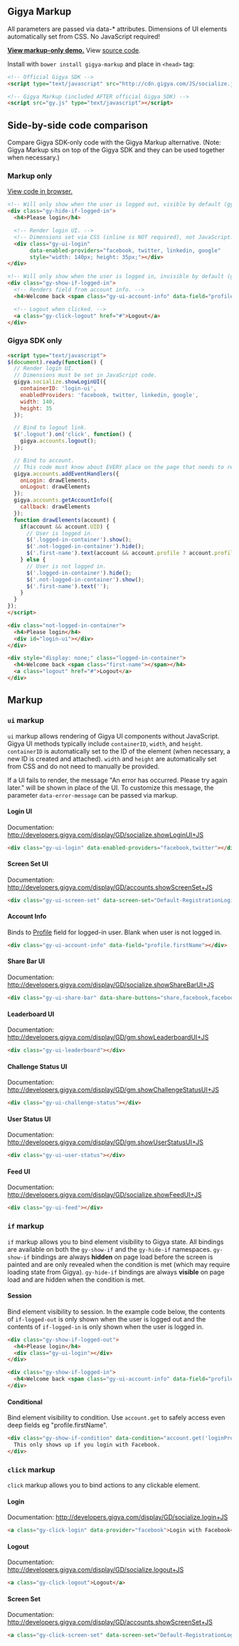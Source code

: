 ## Gigya Markup
All parameters are passed via data-* attributes. Dimensions of UI elements automatically set from CSS. No JavaScript required!

[**View markup-only demo.**](http://scotthovestadt.github.io/gigya-markup/) View [source code](https://github.com/scotthovestadt/gigya-markup/blob/master/index.html).

Install with ````bower install gigya-markup```` and place in ````<head>```` tag:
````html
<!-- Official Gigya SDK -->
<script type="text/javascript" src="http://cdn.gigya.com/JS/socialize.js?apiKey=<API KEY HERE>"></script>

<!-- Gigya Markup (included AFTER official Gigya SDK) -->
<script src="gy.js" type="text/javascript"></script>
````

## Side-by-side code comparison
Compare Gigya SDK-only code with the Gigya Markup alternative. (Note: Gigya Markup sits on top of the Gigya SDK and they can be used together when necessary.)

### Markup only
<a href="http://scotthovestadt.github.io/gigya-markup/examples/code-comparison-markup.html">View code in browser.</a>
````html
<!-- Will only show when the user is logged out, visible by default (gy-hide-if). -->
<div class="gy-hide-if-logged-in">
  <h4>Please login</h4>

  <!-- Render login UI. -->
  <!-- Dimensions set via CSS (inline is NOT required), not JavaScript. -->
  <div class="gy-ui-login"
       data-enabled-providers="facebook, twitter, linkedin, google"
       style="width: 140px; height: 35px;"></div>
</div>

<!-- Will only show when the user is logged in, invisible by default (gy-show-if). -->
<div class="gy-show-if-logged-in">
  <!-- Renders field from account info. -->
  <h4>Welcome back <span class="gy-ui-account-info" data-field="profile.firstName"></span></h4>

  <!-- Logout when clicked. -->
  <a class="gy-click-logout" href="#">Logout</a>
</div>
````

### Gigya SDK only
````html
<script type="text/javascript">
$(document).ready(function() {
  // Render login UI.
  // Dimensions must be set in JavaScript code.
  gigya.socialize.showLoginUI({
    containerID: 'login-ui',
    enabledProviders: 'facebook, twitter, linkedin, google',
    width: 140,
    height: 35
  });

  // Bind to logout link.
  $('.logout').on('click', function() {
    gigya.accounts.logout();
  });

  // Bind to account.
  // This code must know about EVERY place on the page that needs to render account information.
  gigya.accounts.addEventHandlers({
    onLogin: drawElements,
    onLogout: drawElements
  });
  gigya.accounts.getAccountInfo({
    callback: drawElements
  });
  function drawElements(account) {
    if(account && account.UID) {
      // User is logged in.
      $('.logged-in-container').show();
      $('.not-logged-in-container').hide();
      $('.first-name').text(account && account.profile ? account.profile.firstName : '');
    } else {
      // User is not logged in.
      $('.logged-in-container').hide();
      $('.not-logged-in-container').show();
      $('.first-name').text('');
    }
  }
});
</script>

<div class="not-logged-in-container">
  <h4>Please login</h4>
  <div id="login-ui"></div>
</div>

<div style="display: none;" class="logged-in-container">
  <h4>Welcome back <span class="first-name"></span></h4>
  <a class="logout" href="#">Logout</a>
</div>
````

## Markup

### ````ui```` markup
````ui```` markup allows rendering of Gigya UI components without JavaScript. Gigya UI methods typically include ````containerID````, ````width````, and ````height````. ````containerID```` is automatically set to the ID of the element (when necessary, a new ID is created and attached). ````width```` and ````height```` are automatically set from CSS and do not need to manually be provided.

If a UI fails to render, the message "An error has occurred. Please try again later." will be shown in place of the UI. To customize this message, the parameter ````data-error-message```` can be passed via markup.

#### Login UI
Documentation: http://developers.gigya.com/display/GD/socialize.showLoginUI+JS
````html
<div class="gy-ui-login" data-enabled-providers="facebook,twitter"></div>
````

#### Screen Set UI
Documentation: http://developers.gigya.com/display/GD/accounts.showScreenSet+JS
````html
<div class="gy-ui-screen-set" data-screen-set="Default-RegistrationLogin"></div>
````

#### Account Info
Binds to [Profile](http://developers.gigya.com/display/GD/Profile+JS) field for logged-in user. Blank when user is not logged in.
````html
<div class="gy-ui-account-info" data-field="profile.firstName"></div>
````

#### Share Bar UI
Documentation: http://developers.gigya.com/display/GD/socialize.showShareBarUI+JS
````html
<div class="gy-ui-share-bar" data-share-buttons="share,facebook,facebook-like,googleplus"></div>
````

#### Leaderboard UI
Documentation: http://developers.gigya.com/display/GD/gm.showLeaderboardUI+JS
````html
<div class="gy-ui-leaderboard"></div>
````

#### Challenge Status UI
Documentation: http://developers.gigya.com/display/GD/gm.showChallengeStatusUI+JS
````html
<div class="gy-ui-challenge-status"></div>
````

#### User Status UI
Documentation: http://developers.gigya.com/display/GD/gm.showUserStatusUI+JS
````html
<div class="gy-ui-user-status"></div>
````

#### Feed UI
Documentation: http://developers.gigya.com/display/GD/socialize.showFeedUI+JS
````html
<div class="gy-ui-feed"></div>
````

### ````if```` markup
````if```` markup allows you to bind element visibility to Gigya state. All bindings are available on both the ````gy-show-if```` and the ````gy-hide-if```` namespaces. ````gy-show-if```` bindings are always **hidden** on page load before the screen is painted and are only revealed when the condition is met (which may require loading state from Gigya). ````gy-hide-if```` bindings are always **visible** on page load and are hidden when the condition is met.

#### Session
Bind element visibility to session. In the example code below, the contents of ````if-logged-out```` is only shown when the user is logged out and the contents of ````if-logged-in```` is only shown when the user is logged in.
````html
<div class="gy-show-if-logged-out">
  <h4>Please login</h4>
  <div class="gy-ui-login"></div>
</div>

<div class="gy-show-if-logged-in">
  <h4>Welcome back <span class="gy-ui-account-info" data-field="profile.firstName"></span></h4>
</div>
````

#### Conditional
Bind element visibility to condition. Use ````account.get```` to safely access even deep fields eg "profile.firstName".
````html
<div class="gy-show-if-condition" data-condition="account.get('loginProvider') === 'facebook'">
  This only shows up if you login with Facebook.
</div>
````

### ````click```` markup
````click```` markup allows you to bind actions to any clickable element.

#### Login
Documentation: http://developers.gigya.com/display/GD/socialize.login+JS
````html
<a class="gy-click-login" data-provider="facebook">Login with Facebook</a>
````

#### Logout
Documentation: http://developers.gigya.com/display/GD/socialize.logout+JS
````html
<a class="gy-click-logout">Logout</a>
````

#### Screen Set
Documentation: http://developers.gigya.com/display/GD/accounts.showScreenSet+JS
````html
<a class="gy-click-screen-set" data-screen-set="Default-RegistrationLogin">Launch Screen Set</a>
````